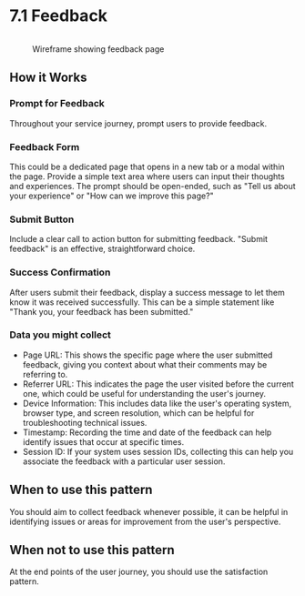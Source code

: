 # 7.1 Feedback



<figure><img src="../../../../@site/static/img/Feedback.png" alt=""><figcaption><p>Wireframe showing feedback page</p></figcaption></figure>

## **How it Works**

### **Prompt for Feedback**&#x20;

Throughout your service journey, prompt users to provide feedback.

### **Feedback Form**&#x20;

This could be a dedicated page that opens in a new tab or a modal within the page. Provide a simple text area where users can input their thoughts and experiences. The prompt should be open-ended, such as "Tell us about your experience" or "How can we improve this page?"

### **Submit Button**&#x20;

Include a clear call to action button for submitting feedback. "Submit feedback" is an effective, straightforward choice.

### **Success Confirmation**&#x20;

After users submit their feedback, display a success message to let them know it was received successfully. This can be a simple statement like "Thank you, your feedback has been submitted."

### Data you might collect&#x20;

* Page URL: This shows the specific page where the user submitted feedback, giving you context about what their comments may be referring to.
* Referrer URL: This indicates the page the user visited before the current one, which could be useful for understanding the user's journey.
* Device Information: This includes data like the user's operating system, browser type, and screen resolution, which can be helpful for troubleshooting technical issues.
* Timestamp: Recording the time and date of the feedback can help identify issues that occur at specific times.
* Session ID: If your system uses session IDs, collecting this can help you associate the feedback with a particular user session.

## **When to use this pattern**&#x20;

You should aim to collect feedback whenever possible, it can be helpful in identifying issues or areas for improvement from the user's perspective.&#x20;

## **When not to use this pattern**&#x20;

At the end points of the user journey, you should use the satisfaction pattern.
